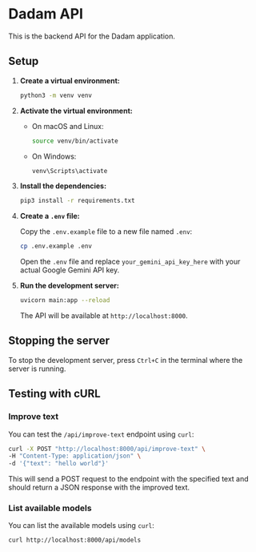 # Dadam API

This is the backend API for the Dadam application.

## Setup

1.  **Create a virtual environment:**

    ```bash
    python3 -m venv venv
    ```

2.  **Activate the virtual environment:**

    -   On macOS and Linux:
        ```bash
        source venv/bin/activate
        ```
    -   On Windows:
        ```bash
        venv\Scripts\activate
        ```

3.  **Install the dependencies:**

    ```bash
    pip3 install -r requirements.txt
    ```

4.  **Create a `.env` file:**

    Copy the `.env.example` file to a new file named `.env`:

    ```bash
    cp .env.example .env
    ```

    Open the `.env` file and replace `your_gemini_api_key_here` with your actual Google Gemini API key.

5.  **Run the development server:**

    ```bash
    uvicorn main:app --reload
    ```

    The API will be available at `http://localhost:8000`.

## Stopping the server

To stop the development server, press `Ctrl+C` in the terminal where the server is running.

## Testing with cURL

### Improve text

You can test the `/api/improve-text` endpoint using `curl`:

```bash
curl -X POST "http://localhost:8000/api/improve-text" \
-H "Content-Type: application/json" \
-d '{"text": "hello world"}'
```

This will send a POST request to the endpoint with the specified text and should return a JSON response with the improved text.

### List available models

You can list the available models using `curl`:

```bash
curl http://localhost:8000/api/models
```
